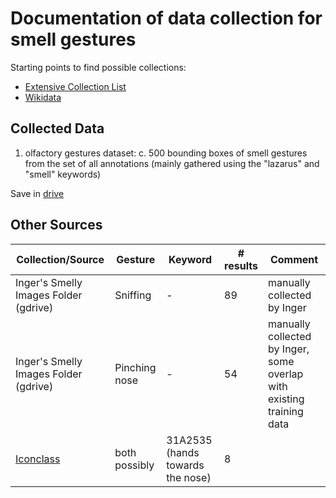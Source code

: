 # Documentation of data collection for smell gestures

Starting points to find possible collections:
- [Extensive Collection List](https://docs.google.com/spreadsheets/d/1WPS-KJptUJ-o8SXtg00llcxq0IKJu8eO6Ege_GrLaNc/edit#gid=1216556120)
- [Wikidata](https://commons.wikimedia.org/wiki/Category:Paintings)

## Collected Data
1. olfactory gestures dataset: c. 500 bounding boxes of smell gestures from the set of all annotations (mainly gathered using the "lazarus" and "smell" keywords)

Save in [drive](https://drive.google.com/drive/folders/1bfMgYQboYHPOb6FsJZ4-ELyZoywQHSfP?usp=sharing)

## Other Sources 
| Collection/Source | Gesture | Keyword | # results | Comment |
| --- | --- | --- | --- | --- | 
| Inger's Smelly Images Folder (gdrive) | Sniffing | - | 89 | manually collected by Inger | 
| Inger's Smelly Images Folder (gdrive) | Pinching nose | - | 54 | manually collected by Inger, some overlap with existing training data | 
| [Iconclass](https://iconclass.org) | both possibly | 31A2535 (hands towards the nose) | 8 | | 

